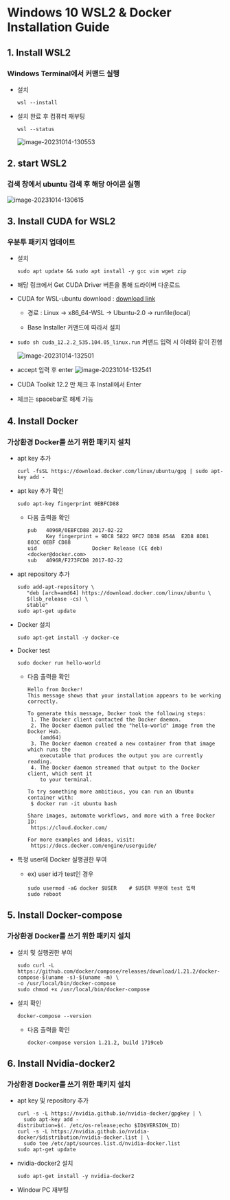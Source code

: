 # Windows 10 WSL2 & Docker Installation Guide

## 1\. Install WSL2

### Windows Terminal에서 커맨드 실행

*   설치
    
    ```
    wsl --install
    ```
    
*   설치 완료 후 컴퓨터 재부팅
    
    ```
    wsl --status
    ```    

      ![image-20231014-130553](https://github.com/JinhaSong/yolov7-restapi/assets/39808596/469b8b7d-f106-4774-9c03-dfb3b35aa8ad)


## 2\. start WSL2

### 검색 창에서 ubuntu 검색 후 해당 아이콘 실행

![image-20231014-130615](https://github.com/JinhaSong/yolov7-restapi/assets/39808596/60c6a562-b24d-47b3-a6ae-3530e0c7176c)


## 3\. Install CUDA for WSL2

### 우분투 패키지 업데이트

*   설치
    
    ```
    sudo apt update && sudo apt install -y gcc vim wget zip
    ```
    
*   해당 링크에서 Get CUDA Driver 버튼을 통해 드라이버 다운로드
    
*   CUDA for WSL-ubuntu download : [download link](https://developer.nvidia.com/cuda-downloads?target_os=Linux&target_arch=x86_64&Distribution=WSL-Ubuntu&target_version=2.0&target_type=runfile_local)
    
    *   경로 : Linux → x86\_64-WSL → Ubuntu-2.0 → runfile(local)
        
    *   Base Installer 커맨드에 따라서 설치
    
*   ```sudo sh cuda_12.2.2_535.104.05_linux.run``` 커맨드 입력 시 아래와 같이 진행
    

      ![image-20231014-132501](https://github.com/JinhaSong/yolov7-restapi/assets/39808596/df442bc1-1450-4aeb-a087-2e75e0d291c8)
*   accept 입력 후 enter
      ![image-20231014-132541](https://github.com/JinhaSong/yolov7-restapi/assets/39808596/10cc2b20-ee7c-44b1-a69f-bc94408ba036)
*   CUDA Toolkit 12.2 만 체크 후 Install에서 Enter
*   체크는 spacebar로 해제 가능


## 4\. Install Docker

### 가상환경 Docker를 쓰기 위한 패키지 설치

*   apt key 추가
    
    ```
    curl -fsSL https://download.docker.com/linux/ubuntu/gpg | sudo apt-key add -
    ```
    
*   apt key 추가 확인
    
    ```
    sudo apt-key fingerprint 0EBFCD88
    ```
    
    *   다음 출력을 확인
        
        ```
        pub   4096R/0EBFCD88 2017-02-22
              Key fingerprint = 9DC8 5822 9FC7 DD38 854A  E2D8 8D81 803C 0EBF CD88
        uid                  Docker Release (CE deb) <docker@docker.com>
        sub   4096R/F273FCD8 2017-02-22
        ```
        
*   apt repository 추가
    
    ```
    sudo add-apt-repository \
       "deb [arch=amd64] https://download.docker.com/linux/ubuntu \
       $(lsb_release -cs) \
       stable"
    sudo apt-get update
    ```
    
*   Docker 설치
    
    ```
    sudo apt-get install -y docker-ce
    ```
    
*   Docker test
    
    ```
    sudo docker run hello-world
    ```
    
    *   다음 출력을 확인
        
        ```
        Hello from Docker!
        This message shows that your installation appears to be working correctly.
         
        To generate this message, Docker took the following steps:
         1. The Docker client contacted the Docker daemon.
         2. The Docker daemon pulled the "hello-world" image from the Docker Hub.
            (amd64)
         3. The Docker daemon created a new container from that image which runs the
            executable that produces the output you are currently reading.
         4. The Docker daemon streamed that output to the Docker client, which sent it
            to your terminal.
         
        To try something more ambitious, you can run an Ubuntu container with:
         $ docker run -it ubuntu bash
         
        Share images, automate workflows, and more with a free Docker ID:
         https://cloud.docker.com/
         
        For more examples and ideas, visit:
         https://docs.docker.com/engine/userguide/
        ```
        
*   특정 user에 Docker 실행권한 부여
    
    *   ex) user id가 test인 경우
        
        ```
        sudo usermod -aG docker $USER    # $USER 부분에 test 입력
        sudo reboot
        ```
        

## 5\. Install Docker-compose

### 가상환경 Docker를 쓰기 위한 패키지 설치

*   설치 및 실행권한 부여
    
    ```
    sudo curl -L https://github.com/docker/compose/releases/download/1.21.2/docker-compose-$(uname -s)-$(uname -m) \
    -o /usr/local/bin/docker-compose
    sudo chmod +x /usr/local/bin/docker-compose
    ```
    
*   설치 확인
    
    ```
    docker-compose --version
    ```
    
    *   다음 출력을 확인
        
        ```
        docker-compose version 1.21.2, build 1719ceb
        ```
        

## 6\. Install Nvidia-docker2

### 가상환경 Docker를 쓰기 위한 패키지 설치

*   apt key 및 repository 추가
    
    ```
    curl -s -L https://nvidia.github.io/nvidia-docker/gpgkey | \
      sudo apt-key add -
    distribution=$(. /etc/os-release;echo $ID$VERSION_ID)
    curl -s -L https://nvidia.github.io/nvidia-docker/$distribution/nvidia-docker.list | \
      sudo tee /etc/apt/sources.list.d/nvidia-docker.list
    sudo apt-get update
    ```
    
*   nvidia-docker2 설치
    
    ```
    sudo apt-get install -y nvidia-docker2
    ```
    
*   Window PC 재부팅
  
